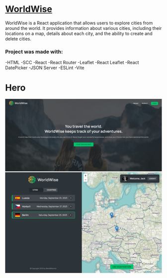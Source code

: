 # <a href="https://worldwise-andrii-mysaka.netlify.app/" target="_blank">WorldWise</a>
WorldWise is a React application that allows users to explore cities from around the world. It provides information about various cities, including their locations on a map, details about each city, and the ability to create and delete cities.

### Project was made with:
-HTML
-SCC
-React
-React Router
-Leaflet
-React Leaflet
-React DatePicker
-JSON Server
-ESLint
-Vite

# Hero
<a href="https://worldwise-andrii-mysaka.netlify.app/" target="_blank">
<img src="./WorldWise_Screenshot_1.png" style="max-width:100%;">
<img src="./WorldWise_Screenshot_2.png" style="max-width:100%;">
</a>
